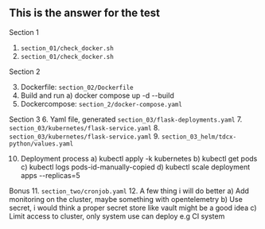 ## This is the answer for the test

Section 1
1. `section_01/check_docker.sh`
2. `section_01/check_docker.sh`

Section 2

3. Dockerfile: `section_02/Dockerfile`
4. Build and run
a) docker compose up -d --build
5. Dockercompose: `section_2/docker-compose.yaml`

Section 3
6. Yaml file, generated `section_03/flask-deployments.yaml`
7. `section_03/kubernetes/flask-service.yaml`
8. `section_03/kubernetes/flask-service.yaml`
9. `section_03_helm/tdcx-python/values.yaml`

10. Deployment process
a) kubectl apply -k kubernetes
b) kubectl get pods
c) kubectl logs pods-id-manually-copied
d) kubectl scale deployment apps --replicas=5

Bonus
11. `section_two/cronjob.yaml`
12. A few thing i will do better
a) Add monitoring on the cluster, maybe something with opentelemetry
b) Use secret, i would think a proper secret store like vault might be a good idea
c) Limit access to cluster, only system use can deploy e.g CI system


